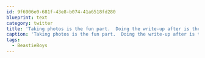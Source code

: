 ```yaml
---
id: 9f6906e0-681f-43e8-b074-41a6518fd280
blueprint: text
category: twitter
title: 'Taking photos is the fun part.  Doing the write-up after is the not-so-fun part. Powering through with the help of #BeastieBoys'
caption: 'Taking photos is the fun part.  Doing the write-up after is the not-so-fun part. Powering through with the help of <span class="hashtag hashtag_local">#<a href="http://tweettemp.darylchymko.ca/?tag=beastieboys">BeastieBoys</a>'
tags:
  - BeastieBoys
---
```


